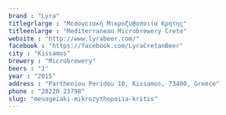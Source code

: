 ```yaml
---
brand : "Lyra"
titlegrlarge : "Μεσογειακή Μικροζυθοποιία Κρήτης"
titleenlarge : "Mediterranean Microbrewery Crete"
website : "http://www.lyrabeer.com/"
facebook : "https://facebook.com/LyraCretanBeer"
city : "Kissamos"
brewery : "Microbrewery"
beers : "1"
year : "2015"
address : "Partheniou Peridou 10, Kissamos, 73400, Greece"
phone : "28220 23798"
slug: "mesogeiaki-mikrozythopoiia-kritis"
---
```

